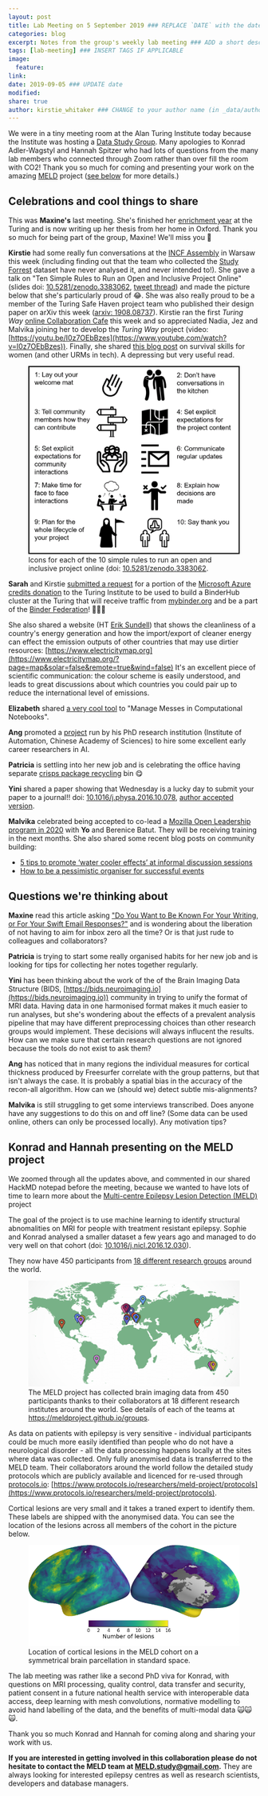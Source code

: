 ```yaml
---
layout: post
title: Lab Meeting on 5 September 2019 ### REPLACE `DATE` with the date, eg: 18 July 2019
categories: blog
excerpt: Notes from the group's weekly lab meeting ### ADD a short description (or keep that one if you'd)
tags: [lab-meeting] ### INSERT TAGS IF APPLICABLE
image:
  feature:
link:
date: 2019-09-05 ### UPDATE date
modified:
share: true
author: kirstie_whitaker ### CHANGE to your author name (in _data/authors.yml)
---
```


We were in a tiny meeting room at the Alan Turing Institute today because the Institute was hosting a [Data Study Group](https://www.turing.ac.uk/collaborate-turing/data-study-groups).
Many apologies to Konrad Adler-Wagstyl and Hannah Spitzer who had lots of questions from the many lab members who connected through Zoom rather than over fill the room with CO2!
Thank you so much for coming and presenting your work on the amazing [MELD](https://meldproject.github.io/) project ([see below](#konrad-and-hannah-presenting-on-the-meld-project) for more details.)

## Celebrations and cool things to share

This was **Maxine's** last meeting.
She's finished her [enrichment year](https://www.turing.ac.uk/work-turing/studentships/enrichment) at the Turing and is now writing up her thesis from her home in Oxford.
Thank you so much for being part of the group, Maxine!
We'll miss you 💖

**Kirstie** had some really fun conversations at the [INCF Assembly](https://www.neuroinformatics2019.org/) in Warsaw this week (including finding out that the team who collected the [Study Forrest](http://studyforrest.org/) dataset have never analysed it, and never intended to!).
She gave a talk on "Ten Simple Rules to Run an Open and Inclusive Project Online" (slides doi: [10.5281/zenodo.3383062](https://doi.org/10.5281/zenodo.3383062), [tweet thread](https://twitter.com/kirstie_j/status/1168138654650372097?s=20)) and made the picture below that she's particularly proud of 😂.
She was also really proud to be a member of the Turing Safe Haven project team who published their design paper on arXiv this week ([arxiv: 1908.08737](https://arxiv.org/abs/1908.08737)).
Kirstie ran the first _Turing Way_ [online Collaboration Cafe](https://github.com/alan-turing-institute/the-turing-way/blob/master/project_management/online-collaboration-cafe.md) this week and so appreciated Nadia, Jez and Malvika joining her to develop the _Turing Way_ project (video: [https://youtu.be/I0z7OEbBzes](https://www.youtube.com/watch?v=I0z7OEbBzes)).
Finally, she shared [this blog post](https://patricia.no/2018/09/06/survival_tips_for_women_in_tech.html) on survival skills for women (and other URMs in tech).
A depressing but very useful read.

<figure >
  <img src="/images/lab-meeting/2019-09-05/ten-simple-rules.png" alt="One icon to describe each of the ten simple rules in Kirstie's talk.">
  <figcaption>Icons for each of the 10 simple rules to run an open and inclusive project online (doi: <a href="https://doi.org/10.5281/zenodo.3383062">10.5281/zenodo.3383062</a>.
  </figcaption>
</figure>

**Sarah** and Kirstie [submitted a request](🎉) for a portion of the [Microsoft Azure credits donation](https://www.turing.ac.uk/news/alan-turing-institutes-data-science-research-be-boosted-5m-microsoft-cloud-computing-credits) to the Turing Institute to be used to build a BinderHub cluster at the Turing that will receive traffic from [mybinder.org](https://mybinder.org/) and be a part of the [Binder Federation](https://blog.jupyter.org/the-international-binder-federation-4f6235c1537e)! 🎉🎉🎉

She also shared a website (HT [Erik Sundell](https://github.com/consideRatio)) that shows the cleanliness of a country's energy generation and how the import/export of cleaner energy can effect the emission outputs of other countries that may use dirtier resources: [https://www.electricitymap.org](https://www.electricitymap.org/?page=map&solar=false&remote=true&wind=false) It's an excellent piece of scientific communication: the colour scheme is easily understood, and leads to great discussions about which countries you could pair up to reduce the international level of emissions.

**Elizabeth** shared [a very cool tool](https://microsoft.github.io/gather/) to "Manage Messes in Computational Notebooks".

**Ang** promoted a [project](http://www.ia.cas.cn/qtgn/zpzs/201909/t20190903_5375263.html) run by his PhD research institution (Institute of Automation, Chinese Academy of Sciences) to hire some excellent early career researchers in AI.

**Patricia** is settling into her new job and is celebrating the office having separate [crisps package recycling](https://www.terracycle.com/en-GB/brigades/crisppacket) bin 😋

**Yini** shared a paper showing that Wednesday is a lucky day to submit your paper to a journal!! doi: [10.1016/j.physa.2016.10.078](https://doi.org/10.1016/j.physa.2016.10.078),  [author accepted version](http://cer.ihtm.bg.ac.rs/bitstream/handle/123456789/3012/14_0907_10.1016j.physa.2016.10.078.pdf;jsessionid=0D41C7DDA729E7DBB8986FC3FC6680B7?sequence=1).

**Malvika** celebrated being accepted to co-lead a [Mozilla Open Leadership program in 2020](https://medium.com/read-write-participate/meet-the-open-leaders-x-cohort-1dc230a4c56a) with **Yo** and Berenice Batut.
They will be receiving training in the next months.
She also shared some recent blog posts on community building:

* [5 tips to promote ‘water cooler effects’ at informal discussion sessions](https://www.open-bio.org/2019/08/27/tips-for-informal-discussions)
* [How to be a pessimistic organiser for successful events](https://software.ac.uk/blog/2019-09-02-how-be-pessimistic-organiser-successful-events)

## Questions we're thinking about

**Maxine** read this article asking ["Do You Want to Be Known For Your Writing, or For Your Swift Email Responses?"](https://catapult.co/stories/do-you-want-to-be-known-for-your-writing-or-for-your-swift-email-responses) and is wondering about the liberation of not having to aim for inbox zero all the time?
Or is that just rude to colleagues and collaborators?

**Patricia** is trying to start some really organised habits for her new job and is looking for tips for collecting her notes together regularly.

**Yini** has been thinking about the work of the of the Brain Imaging Data Structure (BIDS, [https://bids.neuroimaging.io](https://bids.neuroimaging.io)) community in trying to unify the format of MRI data.
Having data in one harmonised format makes it much easier to run analyses, but she's wondering about the effects of a prevalent analysis pipeline that may have different preprocessing choices than other research groups would implement.
These decisions will always influcent the results.
How can we make sure that certain research questions are not ignored because the tools do not exist to ask them?

**Ang** has noticed that in many regions the individual measures for cortical thickness produced by Freesurfer correlate with the group patterns, but that isn't always the case.
It is probably a spatial bias in the accuracy of the recon-all algorithm.
How can we (should we) detect subtle mis-alignments?

**Malvika** is still struggling to get some interviews transcribed.
Does anyone have any suggestions to do this on and off line?
(Some data can be used online, others can only be processed locally).
Any motivation tips?

## Konrad and Hannah presenting on the MELD project

We zoomed through all the updates above, and commented in our shared HackMD notepad before the meeting, because we wanted to have lots of time to learn more about the [Multi-centre Epilepsy Lesion Detection (MELD)](https://meldproject.github.io) project

The goal of the project is to use machine learning to identify structural abnomalities on MRI for people with treatment resistant epilepsy.
Sophie and Konrad analysed a smaller dataset a few years ago and managed to do very well on that cohort (doi: [10.1016/j.nicl.2016.12.030](https://doi.org/10.1016/j.nicl.2016.12.030)).

They now have 450 participants from [18 different research groups](https://meldproject.github.io//groups/) around the world.

<figure >
  <img src="/images/lab-meeting/2019-09-05/meld_groups_coloured.png" alt="World map with pins dropped at each of the data sharing locations.">
  <figcaption>The MELD project has collected brain imaging data from 450 participants thanks to their collaborators at 18 different research institutes around the world.
  See details of each of the teams at <a href="https://meldproject.github.io//groups/">https://meldproject.github.io/groups</a>.
  </figcaption>
</figure>

As data on patients with epilepsy is very sensitive - individual participants could be much more easily identified than people who do not have a neurological disorder - all the data processing happens locally at the sites where data was collected.
Only fully anonymised data is transferred to the MELD team.
Their collaborators around the world follow the detailed study protocols which are publicly available and licenced for re-used through [protocols.io](https://www.protocols.io): [https://www.protocols.io/researchers/meld-project/protocols](https://www.protocols.io/researchers/meld-project/protocols).

Cortical lesions are very small and it takes a traned expert to identify them.
These labels are shipped with the anonymised data.
You can see the location of the lesions across all members of the cohort in the picture below.

<figure >
  <img src="/images/lab-meeting/2019-09-05/lesionmap.png" alt="Two brain images with yellow regions in frontal and temporal cortex indicating high numbers of participants with cortical lesions in those regions, and blue regions elsewhere indicating fewer participatns with lesions in primary motor and sensory regions.">
  <figcaption>Location of cortical lesions in the MELD cohort on a symmetrical brain parcellation in standard space.
  </figcaption>
</figure>

The lab meeting was rather like a second PhD viva for Konrad, with questions on MRI processing, quality control, data transfer and security, patient consent in a future national health service with interoperable data access, deep learning with mesh convolutions, normative modelling to avoid hand labelling of the data, and the benefits of multi-modal data 🙀🙀🙀.

Thank you so much Konrad and Hannah for coming along and sharing your work with us.

**If you are interested in getting involved in this collaboration please do not hesitate to contact the MELD team at [MELD.study@gmail.com](mailto:MELD.study@gmail.com).**
They are always looking for interested epilepsy centres as well as research scientists, developers and database managers.
